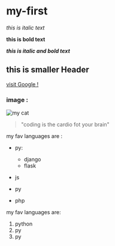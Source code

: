 # my-first

_this is italic text_

**this is bold text**

**_this is italic and bold text_**

## this is smaller Header


[visit Google !](https://github.com/RaniaAbdullahh/my-first)

### image :
![my cat](https://octodex.github.com/images/bannekat.png)

> "coding is the cardio fot your brain"

my fav languages are :
* py:
    * django
    * flask
  
* js
* py
* php
  
my fav languages are:
1. python
2. py
3. py
  